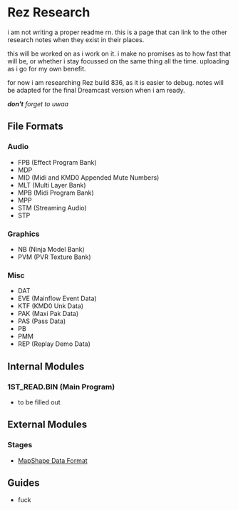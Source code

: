 # Rez Research
i am not writing a proper readme rn. this is a page that can link to the other research notes when they exist in their places.

this will be worked on as i work on it. i make no promises as to how fast that will be, or whether i stay focussed on the same thing all the time. uploading as i go for my own benefit.  

for now i am researching Rez build 836, as it is easier to debug. notes will be adapted for the final Dreamcast version when i am ready.
  
***don't*** *forget to uwaa*

## File Formats
### Audio
- FPB (Effect Program Bank)
- MDP 
- MID (Midi and KMD0 Appended Mute Numbers)
- MLT (Multi Layer Bank)
- MPB (Midi Program Bank)
- MPP
- STM (Streaming Audio)
- STP

### Graphics
- NB (Ninja Model Bank)
- PVM (PVR Texture Bank)

### Misc
- DAT
- EVE (Mainflow Event Data)
- KTF (KMD0 Unk Data)
- PAK (Maxi Pak Data)
- PAS (Pass Data)
- PB
- PMM
- REP (Replay Demo Data)
  
## Internal Modules
### 1ST_READ.BIN (Main Program)
- to be filled out

## External Modules
### Stages
- [MapShape Data Format](rez/data%20formats/stage/mapshape.html)

## Guides
- fuck